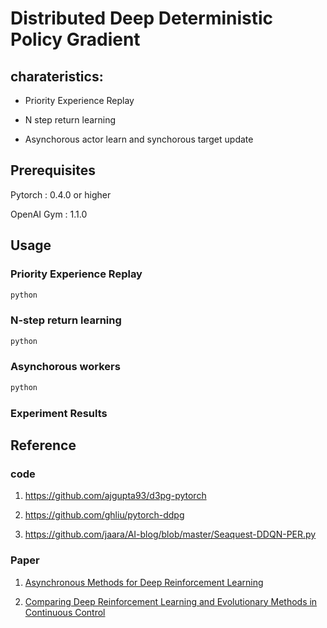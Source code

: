 # Distributed Deep Deterministic Policy Gradient 

## charateristics:

+ Priority Experience Replay

+ N step return learning 

+ Asynchorous actor learn and synchorous target update

## Prerequisites

Pytorch     : 0.4.0 or higher

OpenAI Gym  : 1.1.0


## Usage

### Priority Experience Replay

```Python
python 
```


### N-step return learning

```Python
python 
```

### Asynchorous workers

```Python
python 
```


### Experiment Results


## Reference

### code

1. https://github.com/ajgupta93/d3pg-pytorch

2. https://github.com/ghliu/pytorch-ddpg

3. https://github.com/jaara/AI-blog/blob/master/Seaquest-DDQN-PER.py

### Paper 

1. [Asynchronous Methods for Deep Reinforcement Learning](https://arxiv.org/abs/1602.01783)

2. [Comparing Deep Reinforcement Learning and Evolutionary Methods
in Continuous Control](https://arxiv.org/pdf/1712.00006.pdf)


